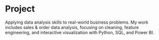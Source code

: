 # Project
Applying data analysis skills to real-world business problems. My work includes sales &amp; order data analysis, focusing on cleaning, feature engineering, and interactive visualization with Python, SQL, and Power BI.
